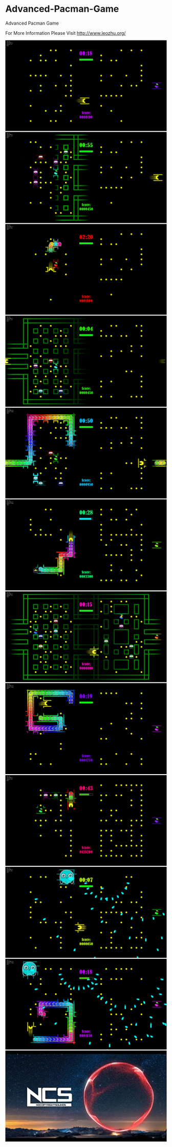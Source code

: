 # Advanced-Pacman-Game
Advanced Pacman Game

For More Information Please Visit http://www.leozhu.org/

![Alt text](/show-case/pacman-1.png?raw=true "Optional Title")
![Alt text](/show-case/pacman-2.png?raw=true "Optional Title")
![Alt text](/show-case/pacman-3.png?raw=true "Optional Title")
![Alt text](/show-case/pacman-4.png?raw=true "Optional Title")
![Alt text](/show-case/pacman-5.png?raw=true "Optional Title")
![Alt text](/show-case/pacman-6.png?raw=true "Optional Title")
![Alt text](/show-case/pacman-7.png?raw=true "Optional Title")
![Alt text](/show-case/pacman-8.png?raw=true "Optional Title")
![Alt text](/show-case/pacman-9.png?raw=true "Optional Title")
![Alt text](/show-case/pacman-10.png?raw=true "Optional Title")
![Alt text](/show-case/pacman-11.png?raw=true "Optional Title")
![Alt text](/show-case/pacman-music.jpg?raw=true "Optional Title")
